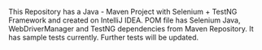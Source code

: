 This Repository has a Java - Maven Project with Selenium + TestNG Framework and created on IntelliJ IDEA. 
POM file has Selenium Java, WebDriverManager and TestNG dependencies from Maven Repository.
It has sample tests currently. 
Further tests will be updated.
